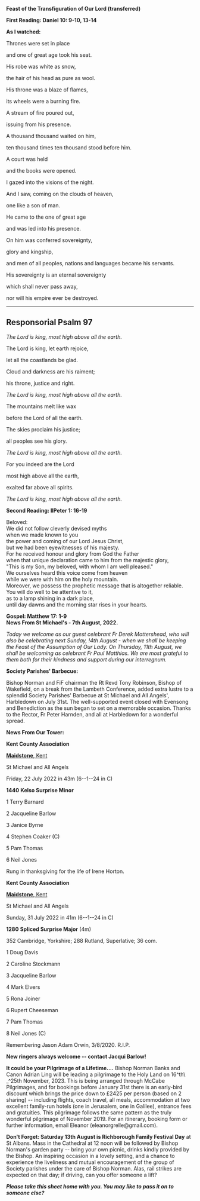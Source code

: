 **Feast of the Transfiguration of Our Lord (transferred)**

**First Reading: Daniel 10: 9-10, 13-14**

**As I watched:**

Thrones were set in place

and one of great age took his seat.

His robe was white as snow,

the hair of his head as pure as wool.

His throne was a blaze of flames,

its wheels were a burning fire.

A stream of fire poured out,

issuing from his presence.

A thousand thousand waited on him,

ten thousand times ten thousand stood before him.

A court was held

and the books were opened.

I gazed into the visions of the night.

And I saw, coming on the clouds of heaven,

one like a son of man.

He came to the one of great age

and was led into his presence.

On him was conferred sovereignty,

glory and kingship,

and men of all peoples, nations and languages became his servants.

His sovereignty is an eternal sovereignty

which shall never pass away,

nor will his empire ever be destroyed.

  -----------------------
  Responsorial Psalm 97
  -----------------------

*The Lord is king, most high above all the earth.*

The Lord is king, let earth rejoice,

let all the coastlands be glad.

Cloud and darkness are his raiment;

his throne, justice and right.

*The Lord is king, most high above all the earth.*

The mountains melt like wax

before the Lord of all the earth.

The skies proclaim his justice;

all peoples see his glory.

*The Lord is king, most high above all the earth.*

For you indeed are the Lord

most high above all the earth,

exalted far above all spirits.

*The Lord is king, most high above all the earth.*

**Second Reading: IIPeter 1: 16-19**

Beloved:\
We did not follow cleverly devised myths\
when we made known to you\
the power and coming of our Lord Jesus Christ,\
but we had been eyewitnesses of his majesty.\
For he received honour and glory from God the Father\
when that unique declaration came to him from the majestic glory,\
\"This is my Son, my beloved, with whom I am well pleased.\"\
We ourselves heard this voice come from heaven\
while we were with him on the holy mountain.\
Moreover, we possess the prophetic message that is altogether reliable.\
You will do well to be attentive to it,\
as to a lamp shining in a dark place,\
until day dawns and the morning star rises in your hearts.

**Gospel: Matthew 17: 1-9**\
**News From St Michael\'s - 7th August, 2022.**

*Today we welcome as our guest celebrant Fr Derek Mottershead, who will
also be celebrating next Sunday, !4th August - when we shall be
keeping the Feast of the Assumption of Our Lady. On Thursday, 11th
August, we shall be welcoming as celebrant Fr Paul Matthias. We are most
grateful to them both for their kindness and support during our
interregnum.*

**Society Parishes\' Barbecue:**

Bishop Norman and FiF chairman the Rt Revd Tony Robinson, Bishop of
Wakefield, on a break from the Lambeth Conference, added extra lustre to
a splendid Society Parishes' Barbecue at St Michael and All Angels',
Harbledown on July 31st. The well-supported event closed with Evensong
and Benediction as the sun began to set on a memorable occasion. Thanks
to the Rector, Fr Peter Harnden, and all at Harbledown for a wonderful
spread.

**News From Our Tower:**

**Kent County Association**

[**Maidstone**,
Kent](https://dove.cccbr.org.uk/detail.php?tower=12644#_blank)

St Michael and All Angels

Friday, 22 July 2022 in 43m (6--1--24 in C)

**1440** **Kelso Surprise Minor**

1 Terry Barnard

2 Jacqueline Barlow

3 Janice Byrne

4 Stephen Coaker (C)

5 Pam Thomas

6 Neil Jones

Rung in thanksgiving for the life of Irene Horton.

**Kent County Association**

[**Maidstone**,
Kent](https://dove.cccbr.org.uk/detail.php?tower=12644#_blank)

St Michael and All Angels

Sunday, 31 July 2022 in 41m (6--1--24 in C)

**1280** **Spliced Surprise Major** (4m)

352 Cambridge, Yorkshire; 288 Rutland, Superlative; 36 com.

1 Doug Davis

2 Caroline Stockmann

3 Jacqueline Barlow

4 Mark Elvers

5 Rona Joiner

6 Rupert Cheeseman

7 Pam Thomas

8 Neil Jones (C) 

Remembering Jason Adam Orwin, 3/8/2020. R.I.P.

**New ringers always welcome -- contact Jacqui Barlow!**

**It could be your Pilgrimage of a Lifetime....** Bishop Norman Banks
and Canon Adrian Ling will be leading a pilgrimage to the Holy Land on
16^th\ \_^25th November, 2023. This is being arranged through McCabe
Pilgrimages, and for bookings before January 31st there is an
early-bird discount which brings the price down to £2425 per person
(based on 2 sharing) -- including flights, coach travel, all meals,
accommodation at two excellent family-run hotels (one in Jerusalem, one
in Galilee), entrance fees and gratuities. This pilgrimage follows the
same pattern as the truly wonderful pilgrimage of November 2019. For an
itinerary, booking form or further information, email Eleanor
(eleanorgrelle\@gmail.com).

**Don\'t Forget: Saturday 13th August is Richborough Family Festival
Day** at St Albans. Mass in the Cathedral at 12 noon will be followed by
Bishop Norman\'s garden party -- bring your own picnic, drinks kindly
provided by the Bishop. An inspiring occasion in a lovely setting, and a
chance to experience the liveliness and mutual encouragement of the
group of Society parishes under the care of Bishop Norman. Alas, rail
strikes are expected on that day; if driving, can you offer someone a
lift?

***Please take this sheet home with you. You may like to pass it on to
someone else?***
